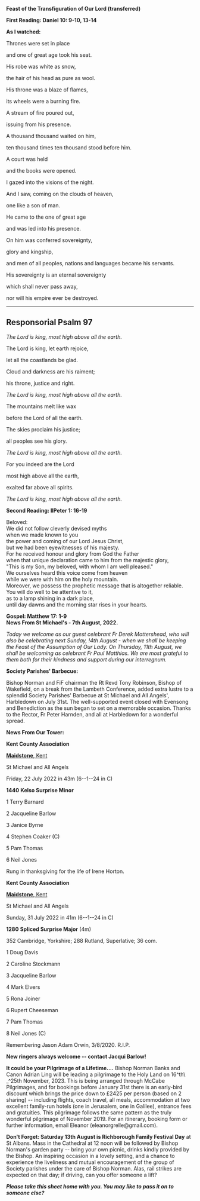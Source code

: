 **Feast of the Transfiguration of Our Lord (transferred)**

**First Reading: Daniel 10: 9-10, 13-14**

**As I watched:**

Thrones were set in place

and one of great age took his seat.

His robe was white as snow,

the hair of his head as pure as wool.

His throne was a blaze of flames,

its wheels were a burning fire.

A stream of fire poured out,

issuing from his presence.

A thousand thousand waited on him,

ten thousand times ten thousand stood before him.

A court was held

and the books were opened.

I gazed into the visions of the night.

And I saw, coming on the clouds of heaven,

one like a son of man.

He came to the one of great age

and was led into his presence.

On him was conferred sovereignty,

glory and kingship,

and men of all peoples, nations and languages became his servants.

His sovereignty is an eternal sovereignty

which shall never pass away,

nor will his empire ever be destroyed.

  -----------------------
  Responsorial Psalm 97
  -----------------------

*The Lord is king, most high above all the earth.*

The Lord is king, let earth rejoice,

let all the coastlands be glad.

Cloud and darkness are his raiment;

his throne, justice and right.

*The Lord is king, most high above all the earth.*

The mountains melt like wax

before the Lord of all the earth.

The skies proclaim his justice;

all peoples see his glory.

*The Lord is king, most high above all the earth.*

For you indeed are the Lord

most high above all the earth,

exalted far above all spirits.

*The Lord is king, most high above all the earth.*

**Second Reading: IIPeter 1: 16-19**

Beloved:\
We did not follow cleverly devised myths\
when we made known to you\
the power and coming of our Lord Jesus Christ,\
but we had been eyewitnesses of his majesty.\
For he received honour and glory from God the Father\
when that unique declaration came to him from the majestic glory,\
\"This is my Son, my beloved, with whom I am well pleased.\"\
We ourselves heard this voice come from heaven\
while we were with him on the holy mountain.\
Moreover, we possess the prophetic message that is altogether reliable.\
You will do well to be attentive to it,\
as to a lamp shining in a dark place,\
until day dawns and the morning star rises in your hearts.

**Gospel: Matthew 17: 1-9**\
**News From St Michael\'s - 7th August, 2022.**

*Today we welcome as our guest celebrant Fr Derek Mottershead, who will
also be celebrating next Sunday, !4th August - when we shall be
keeping the Feast of the Assumption of Our Lady. On Thursday, 11th
August, we shall be welcoming as celebrant Fr Paul Matthias. We are most
grateful to them both for their kindness and support during our
interregnum.*

**Society Parishes\' Barbecue:**

Bishop Norman and FiF chairman the Rt Revd Tony Robinson, Bishop of
Wakefield, on a break from the Lambeth Conference, added extra lustre to
a splendid Society Parishes' Barbecue at St Michael and All Angels',
Harbledown on July 31st. The well-supported event closed with Evensong
and Benediction as the sun began to set on a memorable occasion. Thanks
to the Rector, Fr Peter Harnden, and all at Harbledown for a wonderful
spread.

**News From Our Tower:**

**Kent County Association**

[**Maidstone**,
Kent](https://dove.cccbr.org.uk/detail.php?tower=12644#_blank)

St Michael and All Angels

Friday, 22 July 2022 in 43m (6--1--24 in C)

**1440** **Kelso Surprise Minor**

1 Terry Barnard

2 Jacqueline Barlow

3 Janice Byrne

4 Stephen Coaker (C)

5 Pam Thomas

6 Neil Jones

Rung in thanksgiving for the life of Irene Horton.

**Kent County Association**

[**Maidstone**,
Kent](https://dove.cccbr.org.uk/detail.php?tower=12644#_blank)

St Michael and All Angels

Sunday, 31 July 2022 in 41m (6--1--24 in C)

**1280** **Spliced Surprise Major** (4m)

352 Cambridge, Yorkshire; 288 Rutland, Superlative; 36 com.

1 Doug Davis

2 Caroline Stockmann

3 Jacqueline Barlow

4 Mark Elvers

5 Rona Joiner

6 Rupert Cheeseman

7 Pam Thomas

8 Neil Jones (C) 

Remembering Jason Adam Orwin, 3/8/2020. R.I.P.

**New ringers always welcome -- contact Jacqui Barlow!**

**It could be your Pilgrimage of a Lifetime....** Bishop Norman Banks
and Canon Adrian Ling will be leading a pilgrimage to the Holy Land on
16^th\ \_^25th November, 2023. This is being arranged through McCabe
Pilgrimages, and for bookings before January 31st there is an
early-bird discount which brings the price down to £2425 per person
(based on 2 sharing) -- including flights, coach travel, all meals,
accommodation at two excellent family-run hotels (one in Jerusalem, one
in Galilee), entrance fees and gratuities. This pilgrimage follows the
same pattern as the truly wonderful pilgrimage of November 2019. For an
itinerary, booking form or further information, email Eleanor
(eleanorgrelle\@gmail.com).

**Don\'t Forget: Saturday 13th August is Richborough Family Festival
Day** at St Albans. Mass in the Cathedral at 12 noon will be followed by
Bishop Norman\'s garden party -- bring your own picnic, drinks kindly
provided by the Bishop. An inspiring occasion in a lovely setting, and a
chance to experience the liveliness and mutual encouragement of the
group of Society parishes under the care of Bishop Norman. Alas, rail
strikes are expected on that day; if driving, can you offer someone a
lift?

***Please take this sheet home with you. You may like to pass it on to
someone else?***
